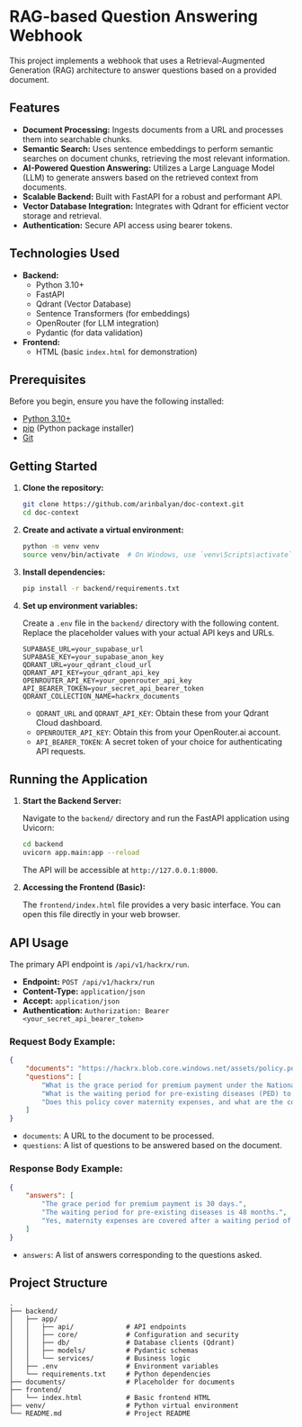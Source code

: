 # RAG-based Question Answering Webhook

This project implements a webhook that uses a Retrieval-Augmented Generation (RAG) architecture to answer questions based on a provided document.

## Features

*   **Document Processing:** Ingests documents from a URL and processes them into searchable chunks.
*   **Semantic Search:** Uses sentence embeddings to perform semantic searches on document chunks, retrieving the most relevant information.
*   **AI-Powered Question Answering:** Utilizes a Large Language Model (LLM) to generate answers based on the retrieved context from documents.
*   **Scalable Backend:** Built with FastAPI for a robust and performant API.
*   **Vector Database Integration:** Integrates with Qdrant for efficient vector storage and retrieval.
*   **Authentication:** Secure API access using bearer tokens.

## Technologies Used

*   **Backend:**
    *   Python 3.10+
    *   FastAPI
    *   Qdrant (Vector Database)
    *   Sentence Transformers (for embeddings)
    *   OpenRouter (for LLM integration)
    *   Pydantic (for data validation)
*   **Frontend:**
    *   HTML (basic `index.html` for demonstration)

## Prerequisites

Before you begin, ensure you have the following installed:

*   [Python 3.10+](https://www.python.org/downloads/)
*   [pip](https://pip.pypa.io/en/stable/installation/) (Python package installer)
*   [Git](https://git-scm.com/downloads)

## Getting Started

1.  **Clone the repository:**

    ```bash
    git clone https://github.com/arinbalyan/doc-context.git
    cd doc-context
    ```

2.  **Create and activate a virtual environment:**

    ```bash
    python -m venv venv
    source venv/bin/activate  # On Windows, use `venv\Scripts\activate`
    ```

3.  **Install dependencies:**

    ```bash
    pip install -r backend/requirements.txt
    ```

4.  **Set up environment variables:**

    Create a `.env` file in the `backend/` directory with the following content. Replace the placeholder values with your actual API keys and URLs.

    ```
    SUPABASE_URL=your_supabase_url
    SUPABASE_KEY=your_supabase_anon_key
    QDRANT_URL=your_qdrant_cloud_url
    QDRANT_API_KEY=your_qdrant_api_key
    OPENROUTER_API_KEY=your_openrouter_api_key
    API_BEARER_TOKEN=your_secret_api_bearer_token
    QDRANT_COLLECTION_NAME=hackrx_documents
    ```

    *   `QDRANT_URL` and `QDRANT_API_KEY`: Obtain these from your Qdrant Cloud dashboard.
    *   `OPENROUTER_API_KEY`: Obtain this from your OpenRouter.ai account.
    *   `API_BEARER_TOKEN`: A secret token of your choice for authenticating API requests.

## Running the Application

1.  **Start the Backend Server:**

    Navigate to the `backend/` directory and run the FastAPI application using Uvicorn:

    ```bash
    cd backend
    uvicorn app.main:app --reload
    ```

    The API will be accessible at `http://127.0.0.1:8000`.

2.  **Accessing the Frontend (Basic):**

    The `frontend/index.html` file provides a very basic interface. You can open this file directly in your web browser.

## API Usage

The primary API endpoint is `/api/v1/hackrx/run`.

*   **Endpoint:** `POST /api/v1/hackrx/run`
*   **Content-Type:** `application/json`
*   **Accept:** `application/json`
*   **Authentication:** `Authorization: Bearer <your_secret_api_bearer_token>`

### Request Body Example:

```json
{
    "documents": "https://hackrx.blob.core.windows.net/assets/policy.pdf?sv=2023-01-03&st=2025-07-04T09%3A11%3A24Z&se=2027-07-05T09%3A11%3A00Z&sr=b&sp=r&sig=N4a9OU0w0QXO6AOIBiu4bpl7AXvEZogeT%2FjUHNO7HzQ%3D",
    "questions": [
        "What is the grace period for premium payment under the National Parivar Mediclaim Plus Policy?",
        "What is the waiting period for pre-existing diseases (PED) to be covered?",
        "Does this policy cover maternity expenses, and what are the conditions?"
    ]
}
```

*   `documents`: A URL to the document to be processed.
*   `questions`: A list of questions to be answered based on the document.

### Response Body Example:

```json
{
    "answers": [
        "The grace period for premium payment is 30 days.",
        "The waiting period for pre-existing diseases is 48 months.",
        "Yes, maternity expenses are covered after a waiting period of 24 months."
    ]
}
```

*   `answers`: A list of answers corresponding to the questions asked.

## Project Structure

```
.
├── backend/
│   ├── app/
│   │   ├── api/             # API endpoints
│   │   ├── core/            # Configuration and security
│   │   ├── db/              # Database clients (Qdrant)
│   │   ├── models/          # Pydantic schemas
│   │   └── services/        # Business logic
│   ├── .env                 # Environment variables
│   └── requirements.txt     # Python dependencies
├── documents/               # Placeholder for documents
├── frontend/
│   └── index.html           # Basic frontend HTML
├── venv/                    # Python virtual environment
└── README.md                # Project README
```